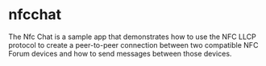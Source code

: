 nfcchat
=======

The Nfc Chat is a sample app that demonstrates how to use the NFC LLCP protocol to create a peer-to-peer connection between two compatible NFC Forum devices and how to send messages between those devices.
